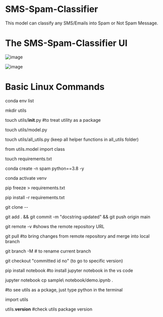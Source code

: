 # SMS-Spam-Classifier
This model can classify any SMS/Emails into Spam or Not Spam Message.

# The SMS-Spam-Classifier UI 

![image](https://user-images.githubusercontent.com/65019778/157433092-0924b807-3371-47b1-97cb-19f52ff688b8.png)

![image](https://user-images.githubusercontent.com/65019778/157433771-7fc980a1-2c6b-4f12-879e-f6cf12857888.png)



# Basic Linux Commands

conda env list

mkdir utils

touch utils/__init__.py #to treat utility as a package

touch utils/model.py

touch utils/all_utils.py (keep all helper functions in all_utils folder)

from utils.model import class

touch requirements.txt

conda create -n spam python==3.8 -y

conda activate venv

pip freeze > requirements.txt

pip install -r requirements.txt

git clone --

git add . && git commit -m "docstring updated" && git push origin main

git remote -v #shows the remote repository URL

git pull #to bring changes from remote repository and merge into local branch

git branch -M # to rename current branch

git checkout "committed id no" (to go to specific version)

pip install notebook #to install jupyter notebook in the vs code

jupyter notebook
cp sample\ notebook/demo.ipynb .

#to see utils as a pckage, just type python in the terminal

import utils

utils.__version__ #check utils package version
